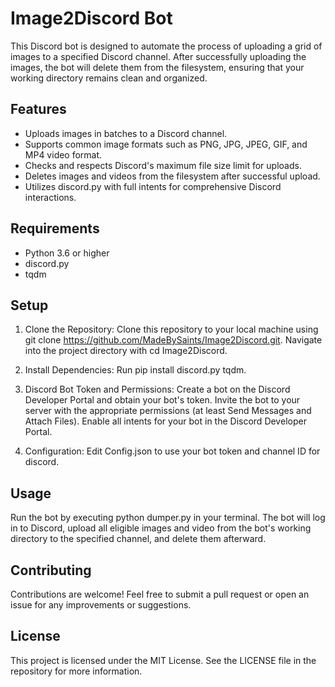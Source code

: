 # Image2Discord Bot

This Discord bot is designed to automate the process of uploading a grid of images to a specified Discord channel. After successfully uploading the images, the bot will delete them from the filesystem, ensuring that your working directory remains clean and organized.

## Features

- Uploads images in batches to a Discord channel.
- Supports common image formats such as PNG, JPG, JPEG, GIF, and MP4 video format.
- Checks and respects Discord's maximum file size limit for uploads.
- Deletes images and videos from the filesystem after successful upload.
- Utilizes discord.py with full intents for comprehensive Discord interactions.

## Requirements

- Python 3.6 or higher
- discord.py
- tqdm

## Setup

1. Clone the Repository:
Clone this repository to your local machine using git clone https://github.com/MadeBySaints/Image2Discord.git. Navigate into the project directory with cd Image2Discord.

3. Install Dependencies:
Run pip install discord.py tqdm.

4. Discord Bot Token and Permissions:
Create a bot on the Discord Developer Portal and obtain your bot's token. Invite the bot to your server with the appropriate permissions (at least Send Messages and Attach Files). Enable all intents for your bot in the Discord Developer Portal.

5. Configuration:
Edit Config.json to use your bot token and channel ID for discord.

## Usage

Run the bot by executing python dumper.py in your terminal. The bot will log in to Discord, upload all eligible images and video from the bot's working directory to the specified channel, and delete them afterward.

## Contributing

Contributions are welcome! Feel free to submit a pull request or open an issue for any improvements or suggestions.

## License

This project is licensed under the MIT License. See the LICENSE file in the repository for more information.

